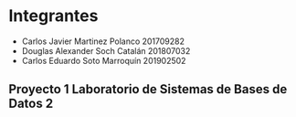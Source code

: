 # Integrantes
* Carlos Javier Martinez Polanco 201709282
* Douglas Alexander Soch Catalán 201807032
* Carlos Eduardo Soto Marroquín  201902502

##  Proyecto 1 Laboratorio de Sistemas de Bases de Datos 2

